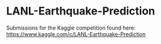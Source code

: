# LANL-Earthquake-Prediction
Submissions for the Kaggle competition found here: https://www.kaggle.com/c/LANL-Earthquake-Prediction
